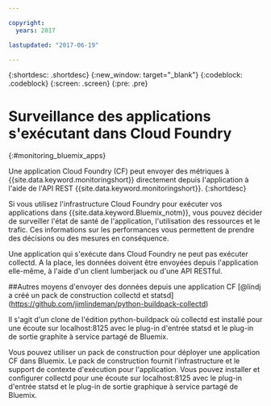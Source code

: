 ```yaml
---

copyright:
  years: 2017

lastupdated: "2017-06-19"

---
```



{:shortdesc: .shortdesc}
{:new_window: target="_blank"}
{:codeblock: .codeblock}
{:screen: .screen}
{:pre: .pre}

# Surveillance des applications s'exécutant dans Cloud Foundry
 {:#monitoring_bluemix_apps}

Une application Cloud Foundry (CF) peut envoyer des métriques à {{site.data.keyword.monitoringshort}} directement depuis l'application à l'aide de l'API REST {{site.data.keyword.monitoringshort}}.
{:shortdesc}

Si vous utilisez l'infrastructure Cloud Foundry pour exécuter vos applications dans {{site.data.keyword.Bluemix_notm}}, vous pouvez décider de surveiller l'état de santé de l'application, l'utilisation des ressources et le trafic. Ces informations sur les performances vous permettent de prendre des décisions ou des mesures en conséquence.


Une application qui s'exécute dans Cloud Foundry ne peut pas exécuter collectd. A la place, les données doivent être envoyées depuis l'application elle-même, à l'aide d'un client lumberjack ou d'une API RESTful. 

##Autres moyens d'envoyer des données depuis une application CF [@lindj a créé un pack de construction collectd et statsd] (https://github.com/jimlindeman/python-buildpack-collectd)

Il s'agit d'un clone de l'édition python-buildpack où collectd est installé pour une écoute sur localhost:8125 avec le plug-in d'entrée statsd et le plug-in de sortie graphite à service partagé de Bluemix. 

Vous pouvez utiliser un pack de construction pour déployer une application CF dans Bluemix. Le pack de construction fournit l'infrastructure et le support de contexte d'exécution pour l'application. Vous pouvez installer et configurer collectd pour une écoute sur localhost:8125 avec le plug-in d'entrée statsd et le plug-in de sortie graphique à service partagé de Bluemix. 
